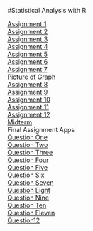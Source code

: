 #Statistical Analysis with R

[Assignment 1](Assignment1.html)\
[Assignment 2](Assignment2.html)\
[Assignment 3](Assignment3.html)\
[Assignment 4](Assignment4.html)\
[Assignment 5](Assignment5.html)\
[Assignment 6](Assignemnt6.html)\
[Assignment 7](Assignment_7.html)\
[Picture of Graph](abc.png)\
[Assignment 8](assignment8.html)\
[Assignment 9](Assignment9.html)\
[Assignment 10](assignment10.html)\
[Assignment 11](assignment11.html)\
[Assignment 12](assignment12.html)\
[Midterm](midterm.html)\
Final Assignment Apps\
[Question One](https://noahcederholm.shinyapps.io/shiny/?_ga=2.164973052.2104494647.1606153018-1243729991.1606153018)\
[Question Two](https://noahcederholm.shinyapps.io/Question2/?_ga=2.164973052.2104494647.1606153018-1243729991.1606153018)\
[Question Three](https://noahcederholm.shinyapps.io/question3/?_ga=2.163940732.2104494647.1606153018-1243729991.1606153018)\
[Question Four](https://noahcederholm.shinyapps.io/question4/?_ga=2.163940732.2104494647.1606153018-1243729991.1606153018)\
[Question Five](https://noahcederholm.shinyapps.io/question5/?_ga=2.231229788.2104494647.1606153018-1243729991.1606153018)\
[Question Six](question6rmd.html)\
[Question Seven](question7rmd.html)\
[Question Eight](question8rmd.html)\
[Question Nine](question9rmd.html)\
[Question Ten](question10rmd.html)\
[Question Eleven](question11rmd.html)\
[Question12](MyShinyApp.html)